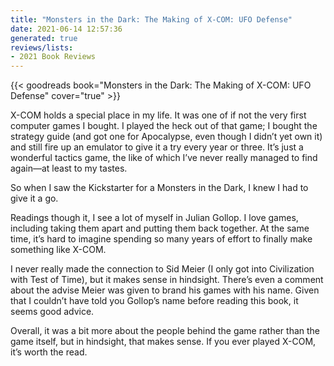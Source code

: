 ```yaml
---
title: "Monsters in the Dark: The Making of X-COM: UFO Defense"
date: 2021-06-14 12:57:36
generated: true
reviews/lists:
- 2021 Book Reviews
---
```

{{< goodreads book="Monsters in the Dark: The Making of X-COM: UFO Defense" cover="true" >}}

X-COM holds a special place in my life. It was one of if not the very first computer games I bought. I played the heck out of that game; I bought the strategy guide (and got one for Apocalypse, even though I didn’t yet own it) and still fire up an emulator to give it a try every year or three. It’s just a wonderful tactics game, the like of which I’ve never really managed to find again—at least to my tastes.  

So when I saw the Kickstarter for a Monsters in the Dark, I knew I had to give it a go.  

<!--more-->

Readings though it, I see a lot of myself in Julian Gollop. I love games, including taking them apart and putting them back together. At the same time, it’s hard to imagine spending so many years of effort to finally make something like X-COM.  

I never really made the connection to Sid Meier (I only got into Civilization with Test of Time), but it makes sense in hindsight. There’s even a comment about the advise Meier was given to brand his games with his name. Given that I couldn’t have told you Gollop’s name before reading this book, it seems good advice.  

Overall, it was a bit more about the people behind the game rather than the game itself, but in hindsight, that makes sense. If you ever played X-COM, it’s worth the read.


